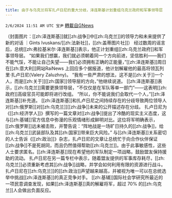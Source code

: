 ```yaml
---
title: 由于与乌克兰将军扎卢日尼的重大分歧，泽连斯基计划重组乌克兰政府和军事领导层
---
```

`2/6/2024 11:51 AM UTC 宝尹` [轉載自GNews](https://gnews.org/articles/2285980)

（封面图片：[[zh:泽连斯基]]就[[zh:战争]]中[[zh:乌克兰]]的领导力和未来提供了新的对话 ｜Gints Ivuskans/[[zh:法新社]]，[[zh:盖蒂图片社]]）
经过数周的谣言后，总统[[zh:弗拉基米尔·泽连斯基]]表示，他正计划重组[[zh:乌克兰政府]]和军事领导层。
“如果我们想赢，我们就必须朝着同一个方向前进，坚信胜利——我们不能气馁，不能让自己失望——我们必须拥有正确的正能量，”[[zh:泽连斯基]]周日在[[zh:意大利]]网站RaiNews 上回应多个据报道，他计划解雇他的最高将领瓦列里·扎卢日尼(Valery Zaluzhny)。 “我有一些严肃的想法，这不是[[zh:关于]]一个人，而是[[zh:关于]][[zh:国家]]领导层的方向，”他继续说道。
[[zh:泽连斯基]]表示，[[zh:乌克兰]]需要更换领导层，“不仅仅是在军队等单一部门”——这表明[[zh:政府]]高级官员可能即将进行改组。 “所以，你不能说我们会取代一个人，”[[zh:泽连斯基]]补充道。
[[zh:泽连斯基]]和扎卢日尼之间持续存在的分歧导致两位领导人对[[zh:俄罗斯]]对[[zh:乌克兰]][[zh:战争]]未来的公开描述存在分歧。
扎卢日尼为《[[zh:经济学人]]》撰写的一篇文章对[[zh:战争]]提出了冷酷的现实主义态度，这与[[zh:基辅]]官方信息中弥漫的乐观情绪形成鲜明对比。这位将军明确表示，[[zh:俄罗斯]]远未被击败，并警告说：“阵地战是一场旷日持久的[[zh:战争]]，给[[zh:乌克兰]]武装部队及其[[zh:国家]]带来巨大风险。”
与[[zh:泽连斯基]]关系密切的人士告诉《[[zh:政治]]》杂志，扎卢日尼的文章让总统忙于向合作伙伴保证[[zh:战争]]不是死胡同，而且仍然值得帮助[[zh:乌克兰]]。由于此事敏感性，这些人士要求匿名。[[zh:泽连斯基]]现在希望他的军队制定一项战略，鼓励盟友保持援助的流动。
扎卢日尼在另一篇专栏中表示，随着盟友提供的军事库存耗尽，[[zh:乌克兰]]必须重新考虑其[[zh:战争]]战略，并学会如何利用有限的资源进行战斗。
扎卢日尼在[[zh:乌克兰]]的[[zh:政治]]声望越来越高，并被视为唯一可以在总统选举中挑战[[zh:泽连斯基]]的真正竞争对手。
[[zh:基辅]]国际社会学研究所最近的一项民意调查发现，如果[[zh:泽连斯基]]真的解雇将军，超过 70% 的[[zh:乌克兰]]人会做出负面反应。


